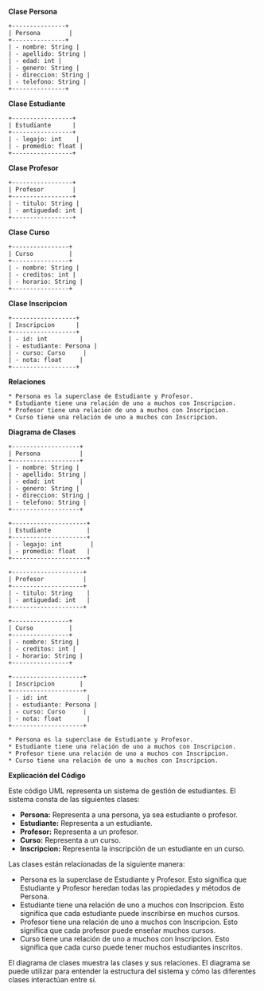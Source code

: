 **Clase Persona**

```
+---------------+
| Persona        |
+---------------+
| - nombre: String |
| - apellido: String |
| - edad: int |
| - genero: String |
| - direccion: String |
| - telefono: String |
+---------------+
```

**Clase Estudiante**

```
+-----------------+
| Estudiante      |
+-----------------+
| - legajo: int    |
| - promedio: float |
+-----------------+
```

**Clase Profesor**

```
+-----------------+
| Profesor        |
+-----------------+
| - titulo: String |
| - antiguedad: int |
+-----------------+
```

**Clase Curso**

```
+----------------+
| Curso          |
+----------------+
| - nombre: String |
| - creditos: int |
| - horario: String |
+----------------+
```

**Clase Inscripcion**

```
+------------------+
| Inscripcion      |
+------------------+
| - id: int         |
| - estudiante: Persona |
| - curso: Curso     |
| - nota: float     |
+------------------+
```

**Relaciones**

```
* Persona es la superclase de Estudiante y Profesor.
* Estudiante tiene una relación de uno a muchos con Inscripcion.
* Profesor tiene una relación de uno a muchos con Inscripcion.
* Curso tiene una relación de uno a muchos con Inscripcion.
```

**Diagrama de Clases**

```
+-------------------+
| Persona           |
+-------------------+
| - nombre: String |
| - apellido: String |
| - edad: int       |
| - genero: String |
| - direccion: String |
| - telefono: String |
+-------------------+

+---------------------+
| Estudiante          |
+---------------------+
| - legajo: int        |
| - promedio: float   |
+---------------------+

+--------------------+
| Profesor           |
+--------------------+
| - titulo: String    |
| - antiguedad: int   |
+--------------------+

+----------------+
| Curso          |
+----------------+
| - nombre: String |
| - creditos: int |
| - horario: String |
+----------------+

+--------------------+
| Inscripcion       |
+--------------------+
| - id: int           |
| - estudiante: Persona |
| - curso: Curso     |
| - nota: float       |
+--------------------+

* Persona es la superclase de Estudiante y Profesor.
* Estudiante tiene una relación de uno a muchos con Inscripcion.
* Profesor tiene una relación de uno a muchos con Inscripcion.
* Curso tiene una relación de uno a muchos con Inscripcion.
```

**Explicación del Código**

Este código UML representa un sistema de gestión de estudiantes. El sistema consta de las siguientes clases:

* **Persona:** Representa a una persona, ya sea estudiante o profesor.
* **Estudiante:** Representa a un estudiante.
* **Profesor:** Representa a un profesor.
* **Curso:** Representa a un curso.
* **Inscripcion:** Representa la inscripción de un estudiante en un curso.

Las clases están relacionadas de la siguiente manera:

* Persona es la superclase de Estudiante y Profesor. Esto significa que Estudiante y Profesor heredan todas las propiedades y métodos de Persona.
* Estudiante tiene una relación de uno a muchos con Inscripcion. Esto significa que cada estudiante puede inscribirse en muchos cursos.
* Profesor tiene una relación de uno a muchos con Inscripcion. Esto significa que cada profesor puede enseñar muchos cursos.
* Curso tiene una relación de uno a muchos con Inscripcion. Esto significa que cada curso puede tener muchos estudiantes inscritos.

El diagrama de clases muestra las clases y sus relaciones. El diagrama se puede utilizar para entender la estructura del sistema y cómo las diferentes clases interactúan entre sí.